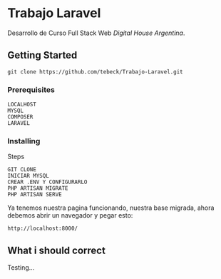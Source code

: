 # Trabajo Laravel

Desarrollo de Curso Full Stack Web *Digital House Argentina*.

## Getting Started
```
git clone https://github.com/tebeck/Trabajo-Laravel.git
```
### Prerequisites

```
LOCALHOST
MYSQL
COMPOSER
LARAVEL
```

### Installing

Steps
```
GIT CLONE
INICIAR MYSQL
CREAR .ENV Y CONFIGURARLO
PHP ARTISAN MIGRATE
PHP ARTISAN SERVE
```
Ya tenemos nuestra pagina funcionando, nuestra base migrada, ahora debemos abrir un navegador y pegar esto:

```
http://localhost:8000/
```
## What i should correct

Testing...
